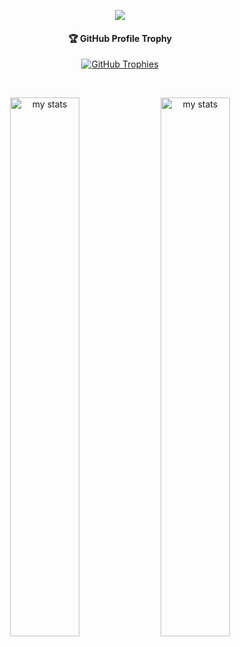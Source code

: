 <p align="center">
  <a href="#">
   <img src="https://skillicons.dev/icons?i=docker,tensorflow,anaconda,django,flask,laravel,postman,supabase,firebase,svelte,react,mui,ts,vue,vuetify,pinia,bootstrap,tailwind,flutter&perline=19" />
  </a>
</p>

<!-- About Me Section -->

<!-- Trophy Section -->
<h4 align="center">🏆 GitHub Profile Trophy</h4>

<p align="center"> 
  <a href="https://github.com/ryo-ma/github-profile-trophy">
   <img src="https://github-profile-trophy.vercel.app/?username=centmarde&row=1&column=9&theme=darkhub" alt="GitHub Trophies" />
  </a>
</p>

<br>

<p align="center">
  <img alt="my stats" width="47%" src="https://github-readme-stats.vercel.app/api/top-langs/?username=centmarde&layout=compact&bg_color=00000000"/>
  <img alt="my stats" width="47%" src="https://github-readme-stats.vercel.app/api?username=centmarde&&show_icons=true&bg_color=00000000" />
</p>
